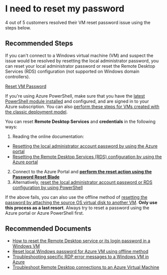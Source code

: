 <properties  
    pageTitle="I need to reset my password"
    description="I need to reset my password"
    service=""
    resource=""
    authors="summertgu,scottAzure"
    ms.author="tiag,scotro"
    displayOrder=""
    selfHelpType="generic"
    supportTopicIds="32615529"
    resourceTags=""
    productPesIds="14749,14745"
    cloudEnvironments="public, Fairfax, usnat, ussec"
    articleId="6c04f1f6-0cfe-4a23-bc8a-1f0c2d59aa56"
	ownershipId="Compute_VirtualMachines_Content"
/>

# I need to reset my password

4 out of 5 customers resolved their VM reset password issue using the steps below.<br>

## **Recommended Steps**

If you can't connect to a Windows virtual machine (VM) and suspect the issue would be resolved by resetting the local administrator password, you can reset your local administrator password or reset the Remote Desktop Services (RDS) configuration (not supported on Windows domain controllers).

[Reset VM Password](button-data-blade:microsoft_azure_compute.VirtualMachinePasswordReset.id.$resourceId)

If you're using Azure PowerShell, make sure that you have the [latest PowerShell module installed](https://docs.microsoft.com/powershell/azure/overview) and configured, and are signed in to your Azure subscription. You can also [perform these steps for VMs created with the classic deployment model](https://docs.microsoft.com/azure/virtual-machines/windows/classic/reset-rdp).

You can reset **Remote Desktop Services** and **credentials** in the following ways:

1. Reading the online documentation:

  * [Resetting the local administrator account password by using the Azure portal](https://docs.microsoft.com/azure/virtual-machines/troubleshooting/reset-rdp#reset-the-local-administrator-account-password)<br>
  * [Resetting the Remote Desktop Services (RDS) configuration by using the Azure portal](https://docs.microsoft.com/azure/virtual-machines/troubleshooting/reset-rdp#reset-the-remote-desktop-services-configuration)<br>


2. Connect to the Azure Portal and **[perform the reset action using the Password Reset Blade](data-blade:Microsoft_Azure_Compute.VirtualMachinePasswordReset.id.$resourceId)**<br>
3. Alternatively, [reset the local administrator account password or RDS configuration by using PowerShell](https://docs.microsoft.com/azure/virtual-machines/troubleshooting/reset-rdp#reset-by-using-the-vmaccess-extension-and-powershell)

If the above fails, you can also use the offline method of [resetting the password by attaching the source OS virtual disk to another VM](https://docs.microsoft.com/azure/virtual-machines/troubleshooting/reset-local-password-without-agent). **Only use this process as a last resort**. Always try to reset a password using the Azure portal or Azure PowerShell first.

## **Recommended Documents**

* [How to reset the Remote Desktop service or its login password in a Windows VM](https://docs.microsoft.com/azure/virtual-machines/troubleshooting/reset-rdp)<br>
* [Reset local Windows password for Azure VM using offline method](https://docs.microsoft.com/azure/virtual-machines/troubleshooting/reset-local-password-without-agent)<br>
* [Troubleshooting specific RDP error messages to a Windows VM in Azure](https://docs.microsoft.com/azure/virtual-machines/troubleshooting/troubleshoot-specific-rdp-errors)<br>
* [Troubleshoot Remote Desktop connections to an Azure Virtual Machine](https://docs.microsoft.com/azure/virtual-machines/troubleshooting/troubleshoot-rdp-connection)
